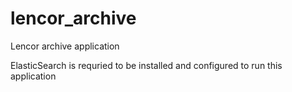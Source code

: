 # lencor_archive
Lencor archive application

ElasticSearch is requried to be installed and configured to run this application
